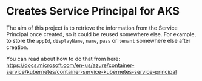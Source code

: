 # Creates Service Principal for AKS

The aim of this project is to retrieve the information from the Service Principal once created, so it could be reused somewhere else.
For example, to store the `appId`, `displayName`, `name`, `pass` or `tenant` somewhere else after creation. 

You can read about how to do that from here:
https://docs.microsoft.com/en-us/azure/container-service/kubernetes/container-service-kubernetes-service-principal
